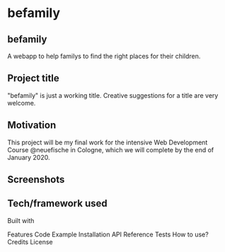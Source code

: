 # befamily

## befamily
A webapp to help familys to find the right places for their children.

## Project title
"befamily" is just a working title. Creative suggestions for a title are very welcome.

## Motivation
This project will be my final work for the intensive Web Development Course @neuefische in Cologne, which we will complete by the end of January 2020. 

## Screenshots
## Tech/framework used


Built with

Features
Code Example
Installation
API Reference
Tests
How to use?
Credits
License
